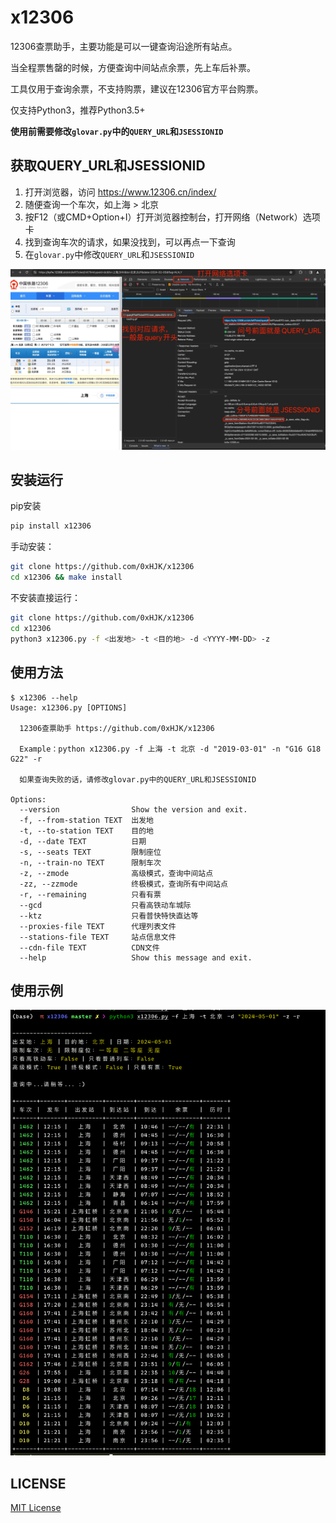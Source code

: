# x12306

12306查票助手，主要功能是可以一键查询沿途所有站点。

当全程票售罄的时候，方便查询中间站点余票，先上车后补票。

工具仅用于查询余票，不支持购票，建议在12306官方平台购票。

仅支持Python3，推荐Python3.5+

**使用前需要修改`glovar.py`中的`QUERY_URL`和`JSESSIONID`**

## 获取QUERY_URL和JSESSIONID

1. 打开浏览器，访问 https://www.12306.cn/index/
2. 随便查询一个车次，如上海 > 北京
3. 按F12（或CMD+Option+I）打开浏览器控制台，打开网络（Network）选项卡
4. 找到查询车次的请求，如果没找到，可以再点一下查询
5. 在`glovar.py`中修改`QUERY_URL`和`JSESSIONID`

![](./docs/query.jpg)

## 安装运行

pip安装
```bash
pip install x12306
```

手动安装：
```bash
git clone https://github.com/0xHJK/x12306
cd x12306 && make install
```

不安装直接运行：
```bash
git clone https://github.com/0xHJK/x12306
cd x12306
python3 x12306.py -f <出发地> -t <目的地> -d <YYYY-MM-DD> -z
```

## 使用方法

```
$ x12306 --help
Usage: x12306.py [OPTIONS]

  12306查票助手 https://github.com/0xHJK/x12306

  Example：python x12306.py -f 上海 -t 北京 -d "2019-03-01" -n "G16 G18 G22" -r

  如果查询失败的话，请修改glovar.py中的QUERY_URL和JSESSIONID

Options:
  --version                Show the version and exit.
  -f, --from-station TEXT  出发地
  -t, --to-station TEXT    目的地
  -d, --date TEXT          日期
  -s, --seats TEXT         限制座位
  -n, --train-no TEXT      限制车次
  -z, --zmode              高级模式，查询中间站点
  -zz, --zzmode            终极模式，查询所有中间站点
  -r, --remaining          只看有票
  --gcd                    只看高铁动车城际
  --ktz                    只看普快特快直达等
  --proxies-file TEXT      代理列表文件
  --stations-file TEXT     站点信息文件
  --cdn-file TEXT          CDN文件
  --help                   Show this message and exit.
```

## 使用示例

![](https://github.com/0xHJK/x12306/raw/master/docs/preview.png)

## LICENSE
[MIT License](https://github.com/0xHJK/x12306/blob/master/LICENSE)
